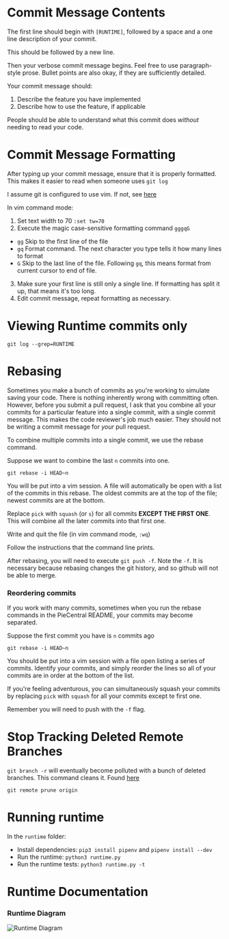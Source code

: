 # Commit Message Contents
The first line should begin with `[RUNTIME]`, followed by a space and a one line description of your commit.

This should be followed by a new line.

Then your verbose commit message begins. Feel free to use paragraph-style prose. Bullet points are also okay, if they are sufficiently detailed.

Your commit message should:
1. Describe the feature you have implemented
2. Describe how to use the feature, if applicable

People should be able to understand what this commit does *without* needing to read your code.

# Commit Message Formatting
After typing up your commit message, ensure that it is properly formatted. This makes it easier to read when someone uses `git log`

I assume git is configured to use vim.
If not, see [here](http://stackoverflow.com/questions/2596805/how-do-i-make-git-use-the-editor-of-my-choice-for-commits)

In vim command mode:

1. Set text width to 70 `:set tw=70`
2. Execute the magic case-sensitive formatting command `gggqG`
  * `gg` Skip to the first line of the file
  * `gq` Format command. The next character you type tells it how many lines to format
  * `G` Skip to the last line of the file. Following `gq`, this means format from current cursor to end of file.
3. Make sure your first line is still only a single line. If formatting has split it up, that means it's too long.
4. Edit commit message, repeat formatting as necessary.

# Viewing Runtime commits only
`git log --grep=RUNTIME`

# Rebasing
Sometimes you make a bunch of commits as you're working to simulate saving your code. There is nothing inherently wrong with committing often. However, before you submit a pull request, I ask that you combine all your commits for a particular feature into a single commit, with a single commit message. This makes the code reviewer's job much easier. They should not be writing a commit message for *your* pull request.

To combine multiple commits into a single commit, we use the rebase command.

Suppose we want to combine the last `n` commits into one.

`git rebase -i HEAD~n`

You will be put into a vim session. A file will automatically be open with a list of the commits in this rebase. The oldest commits are at the top of the file; newest commits are at the bottom.

Replace `pick` with `squash` (or `s`) for all commits **EXCEPT THE FIRST ONE**. This will combine all the later commits into that first one.

Write and quit the file (in vim command mode, `:wq`)

Follow the instructions that the command line prints.

After rebasing, you will need to execute `git push -f`. Note the `-f`. It is necessary because rebasing changes the git history, and so github will not be able to merge.

### Reordering commits
If you work with many commits, sometimes when you run the rebase commands in the PieCentral README, your commits may become separated.

Suppose the first commit you have is `n` commits ago

`git rebase -i HEAD~n`

You should be put into a vim session with a file open listing a series of commits. Identify your commits, and simply reorder the lines so all of your commits are in order at the bottom of the list.

If you're feeling adventurous, you can simultaneously squash your commits by replacing `pick` with `squash` for all your commits except te first one.

Remember you will need to push with the `-f` flag.

# Stop Tracking Deleted Remote Branches

`git branch -r` will eventually become polluted with a bunch of deleted branches. This command cleans it. Found [here](http://railsware.com/blog/2014/08/11/git-housekeeping-tutorial-clean-up-outdated-branches-in-local-and-remote-repositories/)

`git remote prune origin`

# Running runtime
In the `runtime` folder:
* Install dependencies: `pip3 install pipenv` and `pipenv install --dev`
* Run the runtime: `python3 runtime.py`
* Run the runtime tests: `python3 runtime.py -t`

# Runtime Documentation
### Runtime Diagram
![Runtime Diagram](https://imgur.com/oz4wExt.png)
